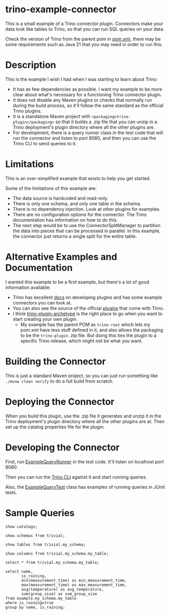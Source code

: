 # trino-example-connector
This is a small example of a Trino connector plugin. Connectors make your data
look like tables to Trino, so that you can run SQL queries on your data.

Check the version of Trino from the parent pom in [pom.xml](pom.xml), there may
be some requirements such as Java 21 that you may need in order to run this.

# Description
This is the example I wish I had when I was starting to learn about Trino:
- It has as few dependencies as possible. I want my example to be more clear
  about what's necessary for a functioning Trino connector plugin.
- It does not disable any Maven plugins or checks that normally run during the
  build process, so it'll follow the same standard as the official Trino
  plugins.
- It is a standalone Maven project with `<packaging>trino-plugin</packaging>`
  so that it builds a .zip file that you can unzip in a Trino deployment's
  plugin directory where all the other plugins are.
- For development, there is a query runner class in the test code that will run
  the connector and listen to port 8080, and then you can use the Trino CLI to
  send queries to it.

# Limitations
This is an over-simplified example that exists to help you get started.

Some of the limitations of this example are:
- The data source is hardcoded and read-only.
- There is only one schema, and only one table in the schema.
- There is no dependency injection. Look at other plugins for examples.
- There are no configuration options for the connector. The Trino documentation
  has information on how to do this.
- The next step would be to use the ConnectorSplitManager to partition the data
  into pieces that can be processed in parallel. In this example, the connector
  just returns a single split for the entire table.

# Alternative Examples and Documentation
I wanted this example to be a first example, but there's a lot of good
information available:
- Trino has excellent [docs](https://trino.io/docs/current/develop.html)
on developing plugins and has some example connectors you can look at.
- You can also see the source of the official [plugins](https://github.com/trinodb/trino/tree/master/plugin)
  that come with Trino.
- I think [trino-plugin-archetype](https://github.com/nineinchnick/trino-plugin-archetype)
  is the right place to go when you want to start creating your own plugin.
  - My example has the parent POM as `trino-root` which lets my pom.xml have
    less stuff defined in it, and also allows the packaging to be the
    `trino-plugin` .zip file. But doing this ties the plugin to a specific
    Trino release, which might not be what you want.

# Building the Connector
This is just a standard Maven project, so you can just run something like
`./mvnw clean verify` to do a full build from scratch.

# Deploying the Connector
When you build this plugin, use the .zip file it generates and unzip it in the
Trino deployment's plugin directory where all the other plugins are at. Then
set up the catalog properties file for the plugin.

# Developing the Connector
First, run [ExampleQueryRunner](src/test/java/com/secondthorn/trinoexampleconnector/ExampleQueryRunner.java)
in the test code. It'll listen on localhost port 8080.

Then you can run the [Trino CLI](https://trino.io/docs/current/client/cli.html)
against it and start running queries.

Also, the [ExampleQueryTest](src/test/java/com/secondthorn/trinoexampleconnector/ExampleQueryTest.java)
class has examples of running queries in JUnit tests.

# Sample Queries
```
show catalogs;

show schemas from trivial;

show tables from trivial.my_schema;

show columns from trivial.my_schema.my_table;

select * from trivial.my_schema.my_table;

select name,
       is_raining,
       min(measurement_time) as min_measurement_time,
       max(measurement_time) as max_measurement_time,
       avg(temperature) as avg_temperature,
       sum(group_size) as sum_group_size
from example.my_schema.my_table
where is_raining=true
group by name, is_raining;
```
